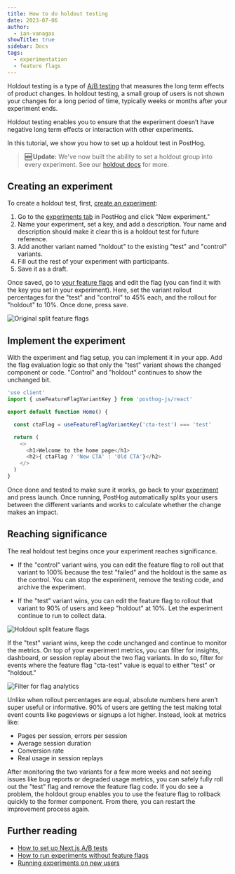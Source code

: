 ```yaml
---
title: How to do holdout testing
date: 2023-07-06
author:
  - ian-vanagas
showTitle: true
sidebar: Docs
tags:
  - experimentation
  - feature flags
---
```


Holdout testing is a type of [A/B testing](/docs/experiments) that measures the long term effects of product changes. In holdout testing, a small group of users is not shown your changes for a long period of time, typically weeks or months after your experiment ends.

Holdout testing enables you to ensure that the experiment doesn’t have negative long term effects or interaction with other experiments.

In this tutorial, we show you how to set up a holdout test in PostHog.

> **🆕 Update:** We've now built the ability to set a holdout group into every experiment. See our [holdout docs](/docs/experiments/holdouts) for more.

## Creating an experiment

To create a holdout test, first, [create an experiment](/docs/experiments/manual#how-to-create-an-experiment-in-posthog):

1. Go to the [experiments tab](https://app.posthog.com/experiments) in PostHog and click "New experiment." 
2. Name your experiment, set a key, and add a description. Your name and description should make it clear this is a holdout test for future reference. 
3. Add another variant named "holdout" to the existing "test" and "control" variants. 
4. Fill out the rest of your experiment with participants. 
5. Save it as a draft.

Once saved, go to [your feature flags](https://app.posthog.com/feature_flags) and edit the flag (you can find it with the key you set in your experiment). Here, set the variant rollout percentages for the "test" and "control" to 45% each, and the rollout for "holdout" to 10%. Once done, press save.

![Original split feature flags](https://res.cloudinary.com/dmukukwp6/image/upload/v1710055416/posthog.com/contents/images/tutorials/holdout-testing/split.png)

## Implement the experiment

With the experiment and flag setup, you can implement it in your app. Add the flag evaluation logic so that only the "test" variant shows the changed component or code. "Control" and "holdout" continues to show the unchanged bit.

```js
'use client'
import { useFeatureFlagVariantKey } from 'posthog-js/react'

export default function Home() {

  const ctaFlag = useFeatureFlagVariantKey('cta-test') === 'test'

  return (
    <>
      <h1>Welcome to the home page</h1>
      <h2>{ ctaFlag ? 'New CTA' : 'Old CTA'}</h2>
    </>
  )
}
```

Once done and tested to make sure it works, go back to your [experiment](https://app.posthog.com/experiments) and press launch. Once running, PostHog automatically splits your users between the different variants and works to calculate whether the change makes an impact. 

## Reaching significance

The real holdout test begins once your experiment reaches significance.

- If the "control" variant wins, you can edit the feature flag to roll out that variant to 100% because the test "failed" and the holdout is the same as the control. You can stop the experiment, remove the testing code, and archive the experiment.

- If the "test" variant wins, you can edit the feature flag to rollout that variant to 90% of users and keep "holdout" at 10%. Let the experiment continue to run to collect data.

![Holdout split feature flags](https://res.cloudinary.com/dmukukwp6/image/upload/v1710055416/posthog.com/contents/images/tutorials/holdout-testing/holdout.png)

If the "test" variant wins, keep the code unchanged and continue to monitor the metrics. On top of your experiment metrics, you can filter for insights, dashboard, or session replay about the two flag variants. In do so, filter for events where the feature flag "cta-test" value is equal to either "test" or "holdout." 

![Filter for flag analytics](https://res.cloudinary.com/dmukukwp6/image/upload/v1710055416/posthog.com/contents/images/tutorials/holdout-testing/filter.png)

Unlike when rollout percentages are equal, absolute numbers here aren’t super useful or informative. 90% of users are getting the test making total event counts like pageviews or signups a lot higher. Instead, look at metrics like:

- Pages per session, errors per session
- Average session duration
- Conversion rate
- Real usage in session replays

After monitoring the two variants for a few more weeks and not seeing issues like bug reports or degraded usage metrics, you can safely fully roll out the "test" flag and remove the feature flag code. If you do see a problem, the holdout group enables you to use the feature flag to rollback quickly to the former component. From there, you can restart the improvement process again.

## Further reading

- [How to set up Next.js A/B tests](/tutorials/nextjs-ab-tests)
- [How to run experiments without feature flags](/docs/experiments/running-experiments-without-feature-flags)
- [Running experiments on new users](/tutorials/new-user-experiments)

<NewsletterForm />